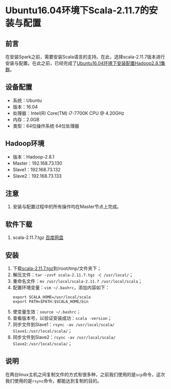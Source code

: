# Ubuntu16.04环境下Scala-2.11.7的安装与配置
## 前言
在安装Spark之前，需要安装Scala语言的支持。在此，选择scala-2.11.7版本进行安装与配置。在此之前，已经完成了[Ubuntu16.04环境下安装配置Hadoop2.8.1集群](https://github.com/hemajun815/tutorial/blob/master/apache/1.installing-hadoop2.8.1-on-ubuntu.md)。
## 设备配置
- 系统：Ubuntu
- 版本：16.04
- 处理器：Intel(R) Core(TM) i7-7700K CPU @ 4.20GHz
- 内存：2.0GB
- 类型：64位操作系统 64位处理器
## Hadoop环境
- 版本：Hadoop-2.8.1
- Master：192.168.73.130
- Slave1：192.168.73.132
- Slave2：192.168.73.133
## 注意
1. 安装与配置过程中的所有操作均在Master节点上完成。
## 软件下载
1. scala-2.11.7.tgz [百度网盘](https://pan.baidu.com/s/1gfzmIT9)
## 安装
1. 下载[scala-2.11.7.tgz](https://pan.baidu.com/s/1gfzmIT9)到/root/tmp/文件夹下；
2. 解压文件：`tar -zxvf scala-2.11.7.tgz -C /usr/local/`；
3. 重命名文件：`mv /usr/local/scala-2.11.7 /usr/local/scala`；
4. 配置环境变量：`vim ~/.bashrc`，添加内容如下：
	```text
	export SCALA_HOME=/usr/local/scala
	export PATH=$PATH:$SCALA_HOME/bin
	```
5. 使变量生效：`source ~/.bashrc`；
6. 查看版本号，以验证安装成功：`scala -version`；
7. 同步文件到Slave1：`rsync -av /usr/local/scala/ Slave1:/usr/local/scala/`；
8. 同步文件到Slave2：`rsync -av /usr/local/scala/ Slave2:/usr/local/scala/`；
## 说明
在两台linux主机之间复制文件的方式有很多种，之前我们使用的是`scp`命令，这次我们使用的是`rsync`命令，都能达到复制的目的。
